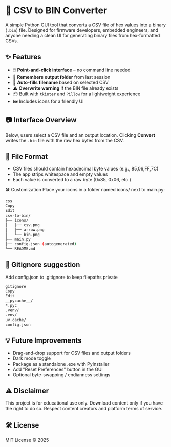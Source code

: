 # 🧮 CSV to BIN Converter
A simple Python GUI tool that converts a CSV file of hex values into a binary (`.bin`) file. Designed for firmware developers, embedded engineers, and anyone needing a clean UI for generating binary files from hex-formatted CSVs.

## ✨ Features
- 🖱️ **Point-and-click interface** – no command line needed
- 🔁 **Remembers output folder** from last session
- 🧠 **Auto-fills filename** based on selected CSV
- ⚠️ **Overwrite warning** if the BIN file already exists
- 📦 Built with `tkinter` and `Pillow` for a lightweight experience
- 🖼️ Includes icons for a friendly UI

## 📷 Interface Overview
Below, users select a CSV file and an output location. Clicking **Convert** writes the `.bin` file with the raw hex bytes from the CSV.

## 📂 File Format
- CSV files should contain hexadecimal byte values (e.g., 85,06,FF,7C)
- The app strips whitespace and empty values
- Each value is converted to a raw byte (0x85, 0x06, etc.)

🛠️ Customization
Place your icons in a folder named icons/ next to main.py:

```bash
css
Copy
Edit
csv-to-bin/
├── icons/
│   ├── csv.png
│   ├── arrow.png
│   └── bin.png
├── main.py
├── config.json (autogenerated)
└── README.md
```

## 🔧 Gitignore suggestion
Add config.json to .gitignore to keep filepaths private
```bash
gitignore
Copy
Edit
__pycache__/
*.pyc
.venv/
.env/
uv.cache/
config.json
```

## 💡 Future Improvements
- Drag-and-drop support for CSV files and output folders
- Dark mode toggle
- Package as a standalone .exe with PyInstaller
- Add "Reset Preferences" button in the GUI
- Optional byte-swapping / endianness settings

## ⚠️ Disclaimer
This project is for educational use only. Download content only if you have the right to do so. Respect content creators and platform terms of service.

## 🛠️ License
MIT License © 2025